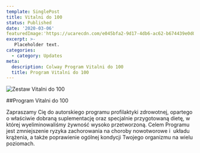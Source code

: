 ```yaml
---
template: SinglePost
title: Vitalni do 100
status: Published
date: '2020-03-06'
featuredImage:'https://ucarecdn.com/e045bfa2-9d17-4db6-ac62-b674439e0d09/'
excerpt: >-
   Placeholder text.
categories:
  - category: Updates
meta:
  description: Colway Program Vitalni do 100
  title: Program Vitalni do 100
---
```

![Zestaw Vitalni do 100](https://ucarecdn.com/e045bfa2-9d17-4db6-ac62-b674439e0d09/)

##Program Vitalni do 100

Zapraszamy Cię do autorskiego programu profilaktyki zdrowotnej, opartego o właściwie dobraną suplementację oraz specjalnie przygotowaną dietę, w której wyeliminowaliśmy żywność wysoko przetworzoną. Celem Programu jest zmniejszenie ryzyka zachorowania na choroby nowotworowe i  układu krążenia, a także poprawienie ogólnej kondycji Twojego organizmu na wielu poziomach. 
